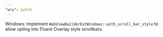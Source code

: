 ```yaml
---
"wry": patch
---
```


Windows: Implement `WebViewBuilderExtWindows::with_scroll_bar_style` to allow opting into Fluent Overlay style scrollbars.
